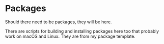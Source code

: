 # Packages

Should there need to be packages, they will be here.

There are scripts for building and installing packages here too that probably work on macOS and Linux. They are from my package template.